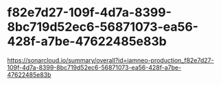# f82e7d27-109f-4d7a-8399-8bc719d52ec6-56871073-ea56-428f-a7be-47622485e83b
https://sonarcloud.io/summary/overall?id=iamneo-production_f82e7d27-109f-4d7a-8399-8bc719d52ec6-56871073-ea56-428f-a7be-47622485e83b
